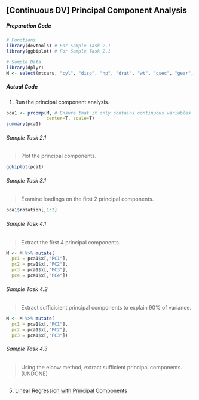 ## \[Continuous DV\] Principal Component Analysis
##### Preparation Code
```r
# Functions
library(devtools) # For Sample Task 2.1
library(ggbiplot) # For Sample Task 2.1

# Sample Data
library(dplyr)
M <- select(mtcars, "cyl", "disp", "hp", "drat", "wt", "qsec", "gear", "carb")
```
##### Actual Code
1.  Run the principal component analysis.
```r
pca1 <- prcomp(M, # Ensure that it only contains continuous variables
               center=T, scale=T)
summary(pca1)
```
###### Sample Task 2.1
>Plot the principal components.
```r
ggbiplot(pca1)
```
###### Sample Task 3.1
>Examine loadings on the first 2 principal components.
```r
pca1$rotation[,1:2]
```
###### Sample Task 4.1
> Extract the first 4 principal components.
```r
M <- M %>% mutate(
  pc1 = pca1$x[,"PC1"],
  pc2 = pca1$x[,"PC2"],
  pc3 = pca1$x[,"PC3"],
  pc4 = pca1$x[,"PC4"])
```
###### Sample Task 4.2
>Extract sufficicient principal components to explain 90% of variance.
```r
M <- M %>% mutate(
  pc1 = pca1$x[,"PC1"],
  pc2 = pca1$x[,"PC2"],
  pc3 = pca1$x[,"PC3"])
```
###### Sample Task 4.3
> Using the elbow method, extract sufficient principal components. (UNDONE)
```r
```
5. [Linear Regression with Principal Components](../../[SC]-Predictive-Analytics/[SC]-Linear-&-Logistic-Regression/[M]-Linear-Regression-with-Principal-Components.md)
